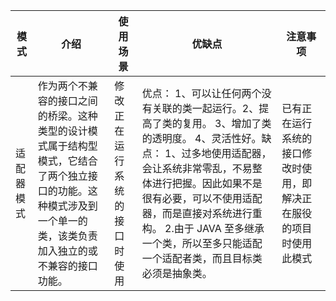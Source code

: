| 模式 | 介绍 | 使用场景 | 优缺点 | 注意事项 |
| ----- | ----- | ----- | ----- | ----- |
| 适配器模式 | 作为两个不兼容的接口之间的桥梁。这种类型的设计模式属于结构型模式，它结合了两个独立接口的功能。这种模式涉及到一个单一的类，该类负责加入独立的或不兼容的接口功能。| 修改正在运行系统的接口时使用 | 优点： 1、可以让任何两个没有关联的类一起运行。2、提高了类的复用。 3、增加了类的透明度。 4、灵活性好。缺点： 1、过多地使用适配器，会让系统非常零乱，不易整体进行把握。因此如果不是很有必要，可以不使用适配器，而是直接对系统进行重构。 2.由于 JAVA 至多继承一个类，所以至多只能适配一个适配者类，而且目标类必须是抽象类。| 已有正在运行系统的接口修改时使用，即解决正在服役的项目时使用此模式 |
